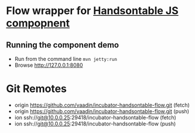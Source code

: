 # Flow wrapper for [Handsontable JS compopnent](https://handsontable.com)
## Running the component demo
- Run from the command line `mvn jetty:run`
- Browse http://127.0.0.1:8080

# Git Remotes
- origin	https://github.com/vaadin/incubator-handsontable-flow.git (fetch)
- origin	https://github.com/vaadin/incubator-handsontable-flow.git (push)
- ion	ssh://git@10.0.0.25:29418/incubator-handsontable-flow (fetch)
- ion	ssh://git@10.0.0.25:29418/incubator-handsontable-flow (push)



